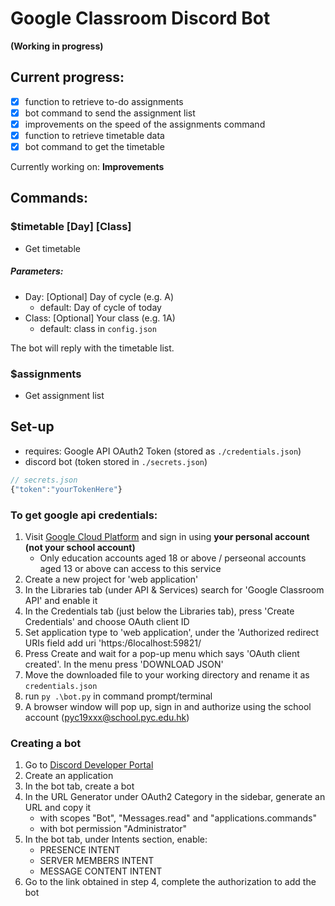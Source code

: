 # Google Classroom Discord Bot
**(Working in progress)**

## Current progress:
- [x] function to retrieve to-do assignments
- [x] bot command to send the assignment list
- [x] improvements on the speed of the assignments command
- [x] function to retrieve timetable data
- [x] bot command to get the timetable

Currently working on: __Improvements__

## Commands:
### $timetable [Day] [Class]
- Get timetable  
##### Parameters:
- Day: [Optional] Day of cycle (e.g. A)  
    - default: Day of cycle of today
- Class: [Optional] Your class (e.g. 1A)  
    - default: class in `config.json`

The bot will reply with the timetable list.

### $assignments
- Get assignment list

## Set-up
- requires: Google API OAuth2 Token (stored as `./credentials.json`)
- discord bot (token stored in `./secrets.json`)

```js
// secrets.json
{"token":"yourTokenHere"}
```

### To get google api credentials:
1. Visit [Google Cloud Platform](https://console.cloud.google.com/) and sign in using **your personal account (not your school account)**
    - Only education accounts aged 18 or above / perseonal accounts aged 13 or above can access to this service
2. Create a new project for 'web application'
3. In the Libraries tab (under API & Services) search for 'Google Classroom API' and enable it
4. In the Credentials tab (just below the Libraries tab), press 'Create Credentials' and choose OAuth client ID
5. Set application type to 'web application', under the 'Authorized redirect URIs field add uri 'https:/6localhost:59821/
6. Press Create and wait for a pop-up menu which says 'OAuth client created'. In the menu press 'DOWNLOAD JSON'
7. Move the downloaded file to your working directory and rename it as `credentials.json`
8. run `py .\bot.py` in command prompt/terminal
9. A browser window will pop up, sign in and authorize using the school account (pyc19xxx@school.pyc.edu.hk)

### Creating a bot 
1. Go to [Discord Developer Portal](https://discord.com/developers/applications)
2. Create an application
3. In the bot tab, create a bot
4. In the URL Generator under OAuth2 Category in the sidebar, generate an URL and copy it
    - with scopes "Bot", "Messages.read" and "applications.commands"
    - with bot permission "Administrator"
5. In the bot tab, under Intents section, enable:
    - PRESENCE INTENT
    - SERVER MEMBERS INTENT
    - MESSAGE CONTENT INTENT
6. Go to the link obtained in step 4, complete the authorization to add the bot
